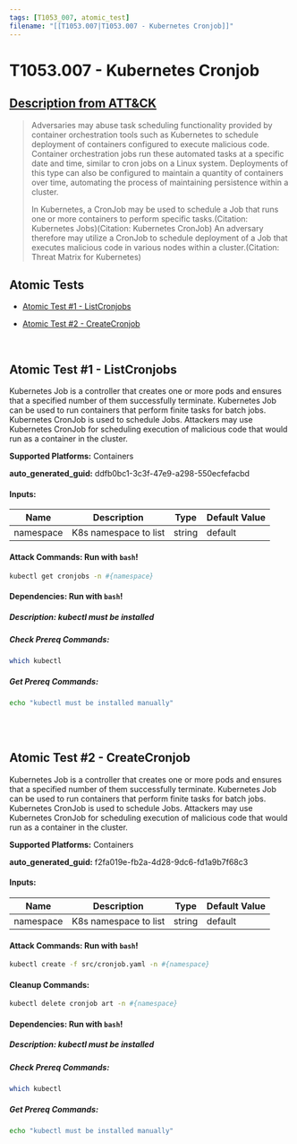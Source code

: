 ```yaml
---
tags: [T1053_007, atomic_test]
filename: "[[T1053.007|T1053.007 - Kubernetes Cronjob]]"
---
```


# T1053.007 - Kubernetes Cronjob
## [Description from ATT&CK](https://attack.mitre.org/techniques/T1053/007)
<blockquote>Adversaries may abuse task scheduling functionality provided by container orchestration tools such as Kubernetes to schedule deployment of containers configured to execute malicious code. Container orchestration jobs run these automated tasks at a specific date and time, similar to cron jobs on a Linux system. Deployments of this type can also be configured to maintain a quantity of containers over time, automating the process of maintaining persistence within a cluster.

In Kubernetes, a CronJob may be used to schedule a Job that runs one or more containers to perform specific tasks.(Citation: Kubernetes Jobs)(Citation: Kubernetes CronJob) An adversary therefore may utilize a CronJob to schedule deployment of a Job that executes malicious code in various nodes within a cluster.(Citation: Threat Matrix for Kubernetes)</blockquote>

## Atomic Tests

- [Atomic Test #1 - ListCronjobs](#atomic-test-1---listcronjobs)

- [Atomic Test #2 - CreateCronjob](#atomic-test-2---createcronjob)


<br/>

## Atomic Test #1 - ListCronjobs
Kubernetes Job is a controller that creates one or more pods and ensures that a specified number of them successfully terminate. Kubernetes Job can be used to run containers that perform finite tasks for batch jobs. Kubernetes CronJob is used to schedule Jobs. Attackers may use Kubernetes CronJob for scheduling execution of malicious code that would run as a container in the cluster.

**Supported Platforms:** Containers


**auto_generated_guid:** ddfb0bc1-3c3f-47e9-a298-550ecfefacbd





#### Inputs:
| Name | Description | Type | Default Value |
|------|-------------|------|---------------|
| namespace | K8s namespace to list | string | default|


#### Attack Commands: Run with `bash`! 


```bash
kubectl get cronjobs -n #{namespace}
```




#### Dependencies:  Run with `bash`!
##### Description: kubectl must be installed
##### Check Prereq Commands:
```bash
which kubectl
```
##### Get Prereq Commands:
```bash
echo "kubectl must be installed manually"
```




<br/>
<br/>

## Atomic Test #2 - CreateCronjob
Kubernetes Job is a controller that creates one or more pods and ensures that a specified number of them successfully terminate. Kubernetes Job can be used to run containers that perform finite tasks for batch jobs. Kubernetes CronJob is used to schedule Jobs. Attackers may use Kubernetes CronJob for scheduling execution of malicious code that would run as a container in the cluster.

**Supported Platforms:** Containers


**auto_generated_guid:** f2fa019e-fb2a-4d28-9dc6-fd1a9b7f68c3





#### Inputs:
| Name | Description | Type | Default Value |
|------|-------------|------|---------------|
| namespace | K8s namespace to list | string | default|


#### Attack Commands: Run with `bash`! 


```bash
kubectl create -f src/cronjob.yaml -n #{namespace}
```

#### Cleanup Commands:
```bash
kubectl delete cronjob art -n #{namespace}
```



#### Dependencies:  Run with `bash`!
##### Description: kubectl must be installed
##### Check Prereq Commands:
```bash
which kubectl
```
##### Get Prereq Commands:
```bash
echo "kubectl must be installed manually"
```




<br/>
